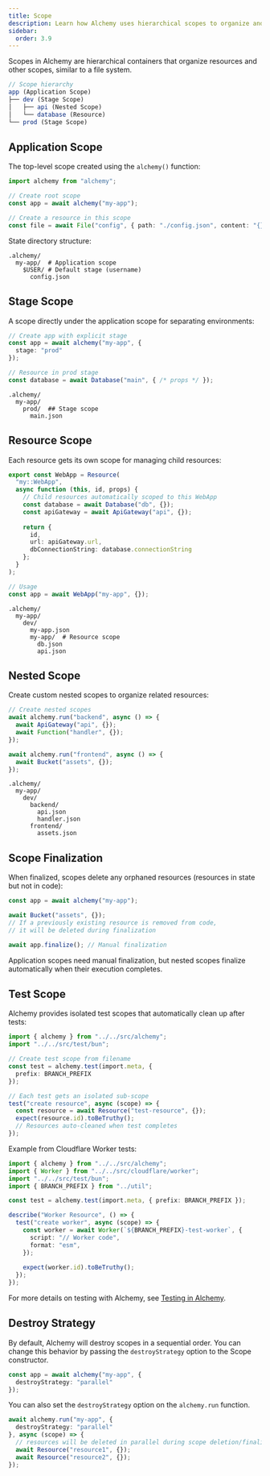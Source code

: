 ```yaml
---
title: Scope
description: Learn how Alchemy uses hierarchical scopes to organize and manage infrastructure resources. 
sidebar:
  order: 3.9
---
```


Scopes in Alchemy are hierarchical containers that organize resources and other scopes, similar to a file system.

```typescript
// Scope hierarchy
app (Application Scope)
├── dev (Stage Scope)
│   ├── api (Nested Scope)
│   └── database (Resource)
└── prod (Stage Scope)
```

## Application Scope

The top-level scope created using the `alchemy()` function:

```typescript
import alchemy from "alchemy";

// Create root scope
const app = await alchemy("my-app");

// Create a resource in this scope
const file = await File("config", { path: "./config.json", content: "{}" });
```

State directory structure:
```
.alchemy/
  my-app/  # Application scope
    $USER/ # Default stage (username)
      config.json
```

## Stage Scope

A scope directly under the application scope for separating environments:

```typescript
// Create app with explicit stage
const app = await alchemy("my-app", {
  stage: "prod"
});

// Resource in prod stage
const database = await Database("main", { /* props */ });
```

```
.alchemy/
  my-app/
    prod/  ## Stage scope
      main.json
```

## Resource Scope

Each resource gets its own scope for managing child resources:

```typescript
export const WebApp = Resource(
  "my::WebApp",
  async function (this, id, props) {
    // Child resources automatically scoped to this WebApp
    const database = await Database("db", {});
    const apiGateway = await ApiGateway("api", {});
    
    return {
      id,
      url: apiGateway.url,
      dbConnectionString: database.connectionString
    };
  }
);

// Usage
const app = await WebApp("my-app", {});
```

```
.alchemy/
  my-app/
    dev/
      my-app.json
      my-app/  # Resource scope
        db.json
        api.json
```

## Nested Scope

Create custom nested scopes to organize related resources:

```typescript
// Create nested scopes
await alchemy.run("backend", async () => {
  await ApiGateway("api", {});
  await Function("handler", {});
});

await alchemy.run("frontend", async () => {
  await Bucket("assets", {});
});
```

```
.alchemy/
  my-app/
    dev/
      backend/
        api.json
        handler.json
      frontend/
        assets.json
```

## Scope Finalization

When finalized, scopes delete any orphaned resources (resources in state but not in code):

```typescript
const app = await alchemy("my-app");

await Bucket("assets", {});
// If a previously existing resource is removed from code,
// it will be deleted during finalization

await app.finalize(); // Manual finalization
```

Application scopes need manual finalization, but nested scopes finalize automatically when their execution completes. 

## Test Scope

Alchemy provides isolated test scopes that automatically clean up after tests:

```typescript
import { alchemy } from "../../src/alchemy";
import "../../src/test/bun";

// Create test scope from filename
const test = alchemy.test(import.meta, {
  prefix: BRANCH_PREFIX
});

// Each test gets an isolated sub-scope
test("create resource", async (scope) => {
  const resource = await Resource("test-resource", {});
  expect(resource.id).toBeTruthy();
  // Resources auto-cleaned when test completes
});
```

Example from Cloudflare Worker tests:

```typescript
import { alchemy } from "../../src/alchemy";
import { Worker } from "../../src/cloudflare/worker";
import "../../src/test/bun";
import { BRANCH_PREFIX } from "../util";

const test = alchemy.test(import.meta, { prefix: BRANCH_PREFIX });

describe("Worker Resource", () => {
  test("create worker", async (scope) => {
    const worker = await Worker(`${BRANCH_PREFIX}-test-worker`, {
      script: "// Worker code",
      format: "esm",
    });
    
    expect(worker.id).toBeTruthy();
  });
});
```

For more details on testing with Alchemy, see [Testing in Alchemy](/concepts/testing).

## Destroy Strategy

By default, Alchemy will destroy scopes in a sequential order. You can change this behavior by passing the `destroyStrategy` option to the Scope constructor.

```typescript
const app = await alchemy("my-app", {
  destroyStrategy: "parallel"
});
```

You can also set the `destroyStrategy` option on the `alchemy.run` function.

```typescript
await alchemy.run("my-app", {
  destroyStrategy: "parallel"
}, async (scope) => {
  // resources will be deleted in parallel during scope deletion/finalization
  await Resource("resource1", {});
  await Resource("resource2", {});
});
```
